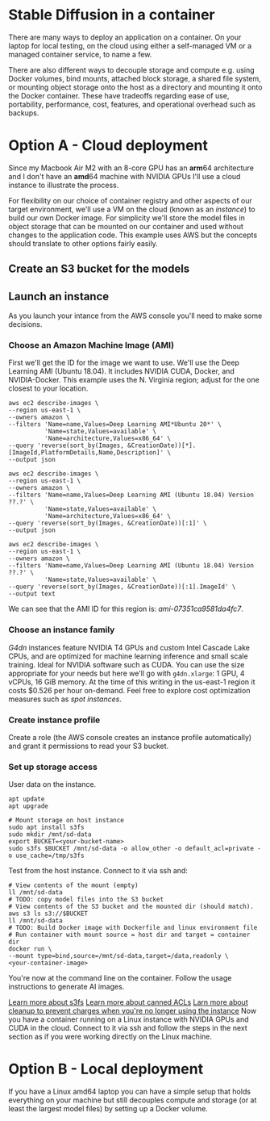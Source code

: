 # Stable Diffusion in a container

There are many ways to deploy an application on a container. On your laptop for local testing, on the cloud using either a self-managed VM or a managed container service, to name a few.  

There are also different ways to decouple storage and compute e.g. using Docker volumes, bind mounts, attached block storage, a shared file system, or mounting object storage onto the host as a directory and mounting it onto the Docker container. These have tradeoffs regarding ease of use, portability, performance, cost, features, and operational overhead such as backups.  

# Option A - Cloud deployment

Since my Macbook Air M2 with an 8-core GPU has an **arm**64 architecture and I don't have an **amd**64 machine with NVIDIA GPUs I'll use a cloud instance to illustrate the process.  

For flexibility on our choice of container registry and other aspects of our target environment, we'll use a VM on the cloud (known as an *instance*) to build our own Docker image. For simplicity we'll store the model files in object storage that can be mounted on our container and used without changes to the application code. This example uses AWS but the concepts should translate to other options fairly easily.

## Create an S3 bucket for the models

## Launch an instance

As you launch your intance from the AWS console you'll need to make some decisions.

### Choose an Amazon Machine Image (AMI) 

First we'll get the ID for the image we want to use. We'll use the Deep Learning AMI (Ubuntu 18.04). It includes NVIDIA CUDA, Docker, and NVIDIA-Docker. This example uses the N. Virginia region; adjust for the one closest to your location.

```Shell
aws ec2 describe-images \
--region us-east-1 \
--owners amazon \
--filters 'Name=name,Values=Deep Learning AMI*Ubuntu 20*' \
          'Name=state,Values=available' \
          'Name=architecture,Values=x86_64' \
--query 'reverse(sort_by(Images, &CreationDate))[*].[ImageId,PlatformDetails,Name,Description]' \
--output json

aws ec2 describe-images \
--region us-east-1 \
--owners amazon \
--filters 'Name=name,Values=Deep Learning AMI (Ubuntu 18.04) Version ??.?' \
          'Name=state,Values=available' \
          'Name=architecture,Values=x86_64' \
--query 'reverse(sort_by(Images, &CreationDate))[:1]' \
--output json

aws ec2 describe-images \
--region us-east-1 \
--owners amazon \
--filters 'Name=name,Values=Deep Learning AMI (Ubuntu 18.04) Version ??.?' \
          'Name=state,Values=available' \
--query 'reverse(sort_by(Images, &CreationDate))[:1].ImageId' \
--output text
```

We can see that the AMI ID for this region is: *ami-07351ca9581da4fc7*.

### Choose an instance family

*G4dn* instances feature NVIDIA T4 GPUs and custom Intel Cascade Lake CPUs, and are optimized for machine learning inference and small scale training. Ideal for NVIDIA software such as CUDA.
You can use the size appropriate for your needs but here we'll go with ```g4dn.xlarge```: 1 GPU, 4 vCPUs, 16 GiB memory. At the time of this writing in the us-east-1 region it costs $0.526 per hour on-demand. Feel free to explore cost optimization measures such as *spot instances*.

### Create instance profile
Create a role (the AWS console creates an instance profile automatically) and grant it permissions to read your S3 bucket.

### Set up storage access

User data on the instance.
```Shell
apt update
apt upgrade

# Mount storage on host instance
sudo apt install s3fs
sudo mkdir /mnt/sd-data
export BUCKET=<your-bucket-name>
sudo s3fs $BUCKET /mnt/sd-data -o allow_other -o default_acl=private -o use_cache=/tmp/s3fs
```

Test from the host instance. Connect to it via ssh and:
```Shell
# View contents of the mount (empty)
ll /mnt/sd-data
# TODO: copy model files into the S3 bucket 
# View contents of the S3 bucket and the mounted dir (should match).
aws s3 ls s3://$BUCKET
ll /mnt/sd-data
# TODO: Build Docker image with Dockerfile and linux environment file
# Run container with mount source = host dir and target = container dir
docker run \
--mount type=bind,source=/mnt/sd-data,target=/data,readonly \
<your-container-image>
```
You're now at the command line on the container. Follow the usage instructions to generate AI images.

[Learn more about s3fs](https://github.com/s3fs-fuse/s3fs-fuse/blob/master/doc/man/s3fs.1.in)
[Learn more about canned ACLs](https://docs.aws.amazon.com/AmazonS3/latest/userguide/acl-overview.html#canned-acl)
[Larn more about cleanup to prevent charges when you're no longer using the instance](https://docs.aws.amazon.com/dlami/latest/devguide/launch-config-cleanup.html)
Now you have a container running on a Linux instance with NVIDIA GPUs and CUDA in the cloud. Connect to it via ssh and follow the steps in the next section as if you were working directly on the Linux machine.

# Option B - Local deployment

If you have a Linux amd64 laptop you can have a simple setup that holds everything on your machine but still decouples compute and storage (or at least the largest model files) by setting up a Docker volume.